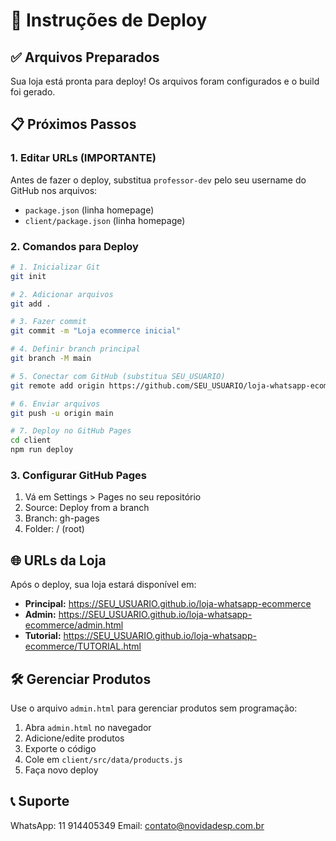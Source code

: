 # 🚀 Instruções de Deploy

## ✅ Arquivos Preparados

Sua loja está pronta para deploy! Os arquivos foram configurados e o build foi gerado.

## 📋 Próximos Passos

### 1. Editar URLs (IMPORTANTE)
Antes de fazer o deploy, substitua `professor-dev` pelo seu username do GitHub nos arquivos:
- `package.json` (linha homepage)
- `client/package.json` (linha homepage)

### 2. Comandos para Deploy

```bash
# 1. Inicializar Git
git init

# 2. Adicionar arquivos
git add .

# 3. Fazer commit
git commit -m "Loja ecommerce inicial"

# 4. Definir branch principal
git branch -M main

# 5. Conectar com GitHub (substitua SEU_USUARIO)
git remote add origin https://github.com/SEU_USUARIO/loja-whatsapp-ecommerce.git

# 6. Enviar arquivos
git push -u origin main

# 7. Deploy no GitHub Pages
cd client
npm run deploy
```

### 3. Configurar GitHub Pages
1. Vá em Settings > Pages no seu repositório
2. Source: Deploy from a branch
3. Branch: gh-pages
4. Folder: / (root)

## 🌐 URLs da Loja

Após o deploy, sua loja estará disponível em:
- **Principal:** https://SEU_USUARIO.github.io/loja-whatsapp-ecommerce
- **Admin:** https://SEU_USUARIO.github.io/loja-whatsapp-ecommerce/admin.html
- **Tutorial:** https://SEU_USUARIO.github.io/loja-whatsapp-ecommerce/TUTORIAL.html

## 🛠️ Gerenciar Produtos

Use o arquivo `admin.html` para gerenciar produtos sem programação:
1. Abra `admin.html` no navegador
2. Adicione/edite produtos
3. Exporte o código
4. Cole em `client/src/data/products.js`
5. Faça novo deploy

## 📞 Suporte

WhatsApp: 11 914405349
Email: contato@novidadesp.com.br